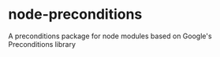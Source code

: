 node-preconditions
==================

A preconditions package for node modules based on Google's Preconditions library
